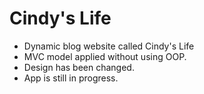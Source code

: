 # Cindy's Life

* Dynamic blog website called Cindy's Life
* MVC model applied without using OOP.
* Design has been changed.
* App is still in progress.
